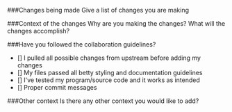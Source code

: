 ###Changes being made
Give a list of changes you are making

###Context of the changes
Why are you making the changes? What will the changes accomplish?

###Have you followed the collaboration guidelines?
- [] I pulled all possible changes from upstream before adding my changes
- [] My files passed all betty styling and documentation guidelines
- [] I've tested my program/source code and it works as intended
- [] Proper commit messages

###Other context
Is there any other context you would like to add?
